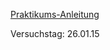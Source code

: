 [Praktikums-Anleitung](http://129.217.224.2/HOMEPAGE/PHYSIKER/BACHELOR/FP/SKRIPT/V59.pdf)

Versuchstag: 26.01.15
